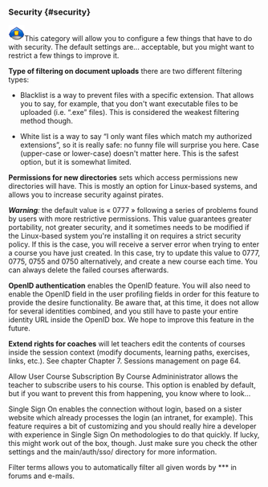 ### Security {#security}

![](../../assets/graficos11.png)This category will allow you to configure a few things that have to do with security. The default settings are... acceptable, but you might want to restrict a few things to improve it.

**Type of filtering on document uploads** there are two different filtering types:

*   Blacklist is a way to prevent files with a specific extension. That allows you to say, for example, that you don&#039;t want executable files to be uploaded (i.e. “.exe” files). This is considered the weakest filtering method though.

*   White list is a way to say “I only want files which match my authorized extensions”, so it is really safe: no funny file will surprise you here. Case (upper-case or lower-case) doesn&#039;t matter here. This is the safest option, but it is somewhat limited.

**Permissions for new directories** sets which access permissions new directories will have. This is mostly an option for Linux-based systems, and allows you to increase security against pirates.

**_Warning_**_:_ the default value is « 0777 » following a series of problems found by users with more restrictive permissions. This value guarantees greater portability, not greater security, and it sometimes needs to be modified if the Linux-based system you&#039;re installing it on requires a strict security policy. If this is the case, you will receive a server error when trying to enter a course you have just created. In this case, try to update this value to 0777, 0775, 0755 and 0750 alternatively, and create a new course each time. You can always delete the failed courses afterwards.

**OpenID authentication** enables the OpenID feature. You will also need to enable the OpenID field in the user profiling fields in order for this feature to provide the desire functionality. Be aware that, at this time, it does not allow for several identities combined, and you still have to paste your entire identity URL inside the OpenID box. We hope to improve this feature in the future.

**Extend rights for coaches** will let teachers edit the contents of courses inside the session context (modify documents, learning paths, exercises, links, etc.). See chapter Chapter 7\. Sessions management on page 64.

Allow User Course Subscription By Course Admininistrator allows the teacher to subscribe users to his course. This option is enabled by default, but if you want to prevent this from happening, you know where to look...

Single Sign On enables the connection without login, based on a sister website which already processes the login (an intranet, for example). This feature requires a bit of customizing and you should really hire a developer with experience in Single Sign On methodologies to do that quickly. If lucky, this might work out of the box, though. Just make sure you check the other settings and the main/auth/sso/ directory for more information.

Filter terms allows you to automatically filter all given words by *** in forums and e-mails.